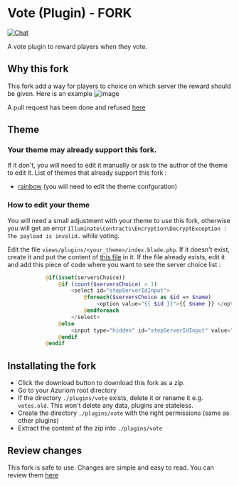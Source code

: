# Vote (Plugin) - FORK 

[![Chat](https://img.shields.io/discord/625774284823986183?color=5865f2&label=Discord&logo=discord&logoColor=fff&style=flat-square)](https://azuriom.com/discord)

A vote plugin to reward players when they vote.

## Why this fork

This fork add a way for players to choice on which server the reward should be given. Here is an example
![image](https://user-images.githubusercontent.com/74878280/126628099-58560bf9-a186-4aee-a1c5-f3df7bddbe9c.png)

A pull request has been done and refused [here](https://github.com/Azuriom/Plugin-Vote/pull/22)

## Theme

### Your theme may already support this fork. 
If it don't, you will need to edit it manually or ask to the author of the theme to edit it.
List of themes that already support this fork : 
* [rainbow](https://market.azuriom.com/resources/71) (you will need to edit the theme confguration)

### How to edit your theme
You will need a small adjustment with your theme to use this fork, otherwise
you will get an error `Illuminate\Contracts\Encryption\DecryptException : The payload is invalid.` while voting.

Edit the file `views/plugins/<your_theme>/index.blade.php`. If it doesn't exist, create it and put the content of [this file](https://github.com/magrigry/Plugin-Vote/blob/multi-server/1.x/resources/views/index.blade.php) in it. If the file already exists, edit it and add this piece of code where you want to see the server choice list :
```php
            @if(isset(serversChoice))
                @if (count($serversChoice) > 1)
                    <select id="stepServerIdInput">
                        @foreach($serversChoice as $id => $name)
                            <option value="{{ $id }}">{{ $name }} </option>
                        @endforeach
                    </select>
                @else
                    <input type="hidden" id="stepServerIdInput" value="{{ array_key_first($serversChoice) }}">
                @endif
            @endif    
```

## Installating the fork
* Click the download button to download this fork as a zip. 
* Go to your Azuriom root directory
* If the directory `./plugins/vote` exists, delete it or rename it e.g. `votes.old`. This won't delete any data, plugins are stateless. 
* Create the directory `./plugins/vote` with the right permissions (same as other plugins)
* Extract the content of the zip into `./plugins/vote` 

## Review changes
This fork is safe to use. Changes are simple and easy to read. You can review them [here](https://github.com/Azuriom/Plugin-Vote/compare/master...magrigry:multi-server/1.x?expand=1)

